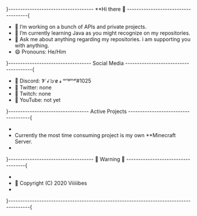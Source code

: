 
}------------------------------------ **Hi there 👋 ------------------------------------{

* 🔭 I’m working on a bunch of APIs and private projects.
* 🌱 I’m currently learning Java as you might recognize on my repositories.
* 💬 Ask me about anything regarding my repositories. i am supporting you with anything.
* 😄 Pronouns: He/Him

}----------------------------------- Social Media --------------------------------------{

* 🍃 Discord: 𝓥 𝓲 𝕓  ̷e̷  𝓼 ᵒʳⁱᵍⁱⁿᵃˡ#1025
* 🍁 Twitter: none
* 🍂 Twitch: none
* 💫 YouTube: not yet

}---------------------------------- Active Projects ------------------------------------{

*
*   Currently the most time consuming project is my own **Minecraft Server.
*

}------------------------------------ 🚨 Warning 🚨 -----------------------------------{

*
* 🚧 Copyright (C) 2020 Viiiiibes
*

}---------------------------------------------------------------------------------------{
